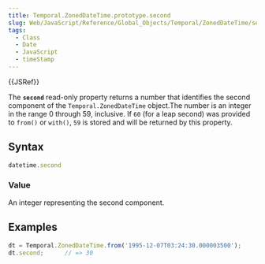 ```yaml
---
title: Temporal.ZonedDateTime.prototype.second
slug: Web/JavaScript/Reference/Global_Objects/Temporal/ZonedDateTime/second
tags:
  - Class
  - Date
  - JavaScript
  - timeStamp
---
```

{{JSRef}}

The **`second`** read-only property returns a number that identifies the second
component of the `Temporal.ZonedDateTime` object.The number is an integer in the
range 0 through 59, inclusive. If `60` (for a leap second) was provided to
`from()` or `with()`, `59` is stored and will be returned by this property.

## Syntax

```js
datetime.second
```

### Value

An integer representing the second component.

## Examples

```js
dt = Temporal.ZonedDateTime.from('1995-12-07T03:24:30.000003500');
dt.second;      // => 30
```
